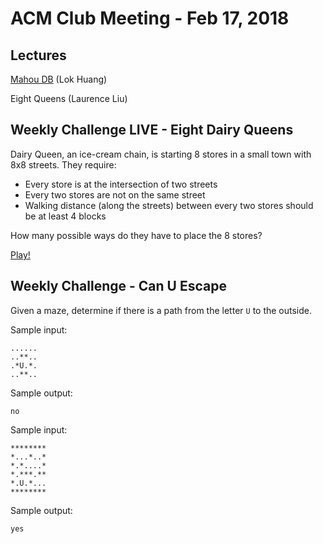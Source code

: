ACM Club Meeting - Feb 17, 2018
===

Lectures
---

[Mahou DB](180217-Mahou-DB.pdf) (Lok Huang)

Eight Queens (Laurence Liu)

Weekly Challenge LIVE - Eight Dairy Queens
---

Dairy Queen, an ice-cream chain, is starting 8 stores in a small town with 8x8 streets. They require:

* Every store is at the intersection of two streets
* Every two stores are not on the same street
* Walking distance (along the streets) between every two stores should be at least 4 blocks

How many possible ways do they have to place the 8 stores?

[Play!](https://docs.google.com/forms....)

Weekly Challenge - Can U Escape
---

Given a maze, determine if there is a path from the letter `U` to the outside.

Sample input:

```
......
..**..
.*U.*.
..**..
```

Sample output:

```
no
```

Sample input:

```
********
*...*..*
*.*....*
*.***.**
*.U.*...
********
```

Sample output:

```
yes
```
